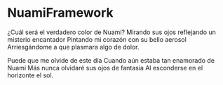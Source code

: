 # NuamiFramework

¿Cuál será el verdadero color de Nuami?
Mirando sus ojos reflejando un misterio encantador
Pintando mi corazón con su bello aerosol
Arriesgándome a que plasmara algo de dolor.

Puede que me olvide de este día
Cuando aún estaba tan enamorado de Nuami
Más nunca olvidaré sus ojos de fantasía
Al esconderse en el horizonte el sol.
